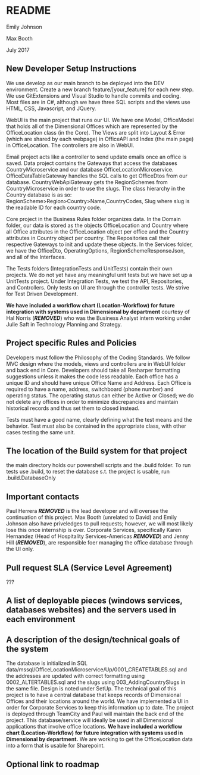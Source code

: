 # README

Emily Johnson

Max Booth

July 2017



## New Developer Setup Instructions
We use develop as our main branch to be deployed into the DEV environment. Create a new branch feature/[your_feature] 
for each new step. We use GitExtensions and Visual Studio to handle commits and coding. Most files are 
in C#, although we have three SQL scripts and the views use HTML, CSS, Javascript, and JQuery.

WebUI is the main project that runs our UI. We have one Model, OfficeModel that holds all of the Dimensional 
Offices which are represented by the OfficeLocation class (in the Core). The Views are split into Layout 
& Error (which are shared by each webpage) in OfficeAPI and Index (the main page) in OfficeLocation. The 
controllers are also in WebUI.

Email project acts like a controller to send update emails once an office is saved.
Data project contains the Gateways that access the databases CountryMicroservice and our database 
OfficeLocationMicroservice. OfficeDataTableGateway handles the SQL calls to get OfficeDtos from our 
database. CountryWebApiGateway gets the RegionSchemes from CountryMicroservice in order to use the 
slugs. The class hierarchy in the Country database is as so: RegionScheme>Region>Country>Name,CountryCodes,
Slug where slug is the readable ID for each country code.

Core project in the Business Rules folder organizes data. In the Domain folder, our data is stored as the objects 
OfficeLocation and Country where all Office attributes in the OfficeLocation object per office 
and the Country attributes in Country object per country. The Repositories call their respective Gateways 
to init and update these objects.
In the Services folder, we have the OfficeDto, OperatingOptions, RegionSchemeResponseJson, and all of the Interfaces.

The Tests folders (IntegrationTests and UnitTests) contain their own projects. We do not yet have any 
meaningful unit tests but we have set up a UnitTests project. Under Integration Tests, we test the API, 
Repositories, and Controllers. Only tests on UI are through the controller tests. We strive for Test Driven 
Development.

**We have included a workflow chart (Location-Workflow) for future integration with systems used in 
Dimensional by department** courtesy of Hal Norris (***REMOVED***) who was the Business Analyst intern 
working under Julie Saft in Technology Planning and Strategy.

## Project specific Rules and Policies
Developers must follow the Philosophy of the Coding Standards. We follow MVC design where the models, views 
and controllers are in WebUI folder and back end in Core. Developers should take all Resharper formatting 
suggestions unless it makes the code less readable. Each office has a unique ID and should have unique Office 
Name and Address. Each Office is required to have a name, address, switchboard (phone number) and operating 
status. The operating status can either be Active or Closed; we do not delete any offices in order to minimize 
discrepancies and maintain historical records and thus set them to closed instead.

Tests must have a good name, clearly defining what the test means and the behavior. Test must also be contained 
in the appropriate class, with other cases testing the same unit.

## The location of the Build system for that project
the main directory holds our powershell scripts and the .build folder. To run tests use .build, to 
reset the database s.t. the project is usable, run .build.DatabaseOnly

## Important contacts 
Paul Herrera ***REMOVED*** is the lead developer and will oversee the continuation of 
this project. Max Booth (unrelated to David) and Emily Johnson also have priveledges to pull requests;
however, we will most likely lose this once internship is over. Corporate Services, specifically Karen 
Hernandez (Head of Hospitality Services-Americas ***REMOVED***) and Jenny Hill 
(***REMOVED***), are responsible foer managing the office database through the UI only.

## Pull request SLA (Service Level Agreement)
???

## A list of deployable pieces (windows services, databases websites) and the servers used in each environment

## A description of the design/technical goals of the system
The database is initialized in SQL data/mssql/OfficeLocationMicroservice/Up/0001_CREATETABLES.sql 
and the addresses are updated with correct formatting using 0002_ALTERTABLES.sql and the slugs using 
003_AddingCountrySlugs in the same file. Design is noted under SetUp. The technical goal of this project 
is to have a central database that keeps records of Dimensional Offices and their locations around the world. 
We have implemented a UI in order for Corporate Services to keep this information up to date. The project is 
deployed through TeamCity and Paul will maintain the back end of the project. This database/service will 
ideally be used in all Dimensional applications that involve office locations. **We have included a workflow 
chart (Location-Workflow) for future integration with systems used in Dimensional by department.** We are working 
to get the OfficeLocation data into a form that is usable for Sharepoint.


## Optional link to roadmap